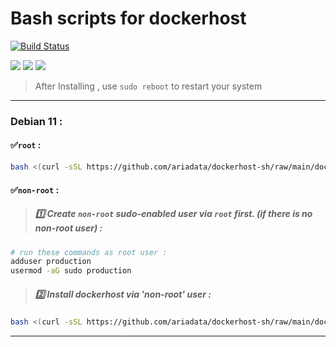 # Bash scripts for dockerhost
[![Build Status](https://files.ariadata.co/file/ariadata_logo.png)](https://ariadata.co)

![](https://img.shields.io/github/stars/ariadata/dockerhost-sh.svg)
![](https://img.shields.io/github/watchers/ariadata/dockerhost-sh.svg)
![](https://img.shields.io/github/forks/ariadata/dockerhost-sh.svg)

> After Installing , use `sudo reboot` to restart your system

---
### Debian 11 :
#### ✅`root` :
```sh
bash <(curl -sSL https://github.com/ariadata/dockerhost-sh/raw/main/dockerhost-basic-debian-11-root.sh)
```
#### ✅`non-root` :
 > ##### 1️⃣ Create `non-root` sudo-enabled user via `root` first. (if there is no non-root user) :
```sh
# run these commands as root user :
adduser production
usermod -aG sudo production
```
 > ##### 2️⃣ Install dockerhost via 'non-root' user :
```sh
bash <(curl -sSL https://github.com/ariadata/dockerhost-sh/raw/main/dockerhost-basic-debian-11-non-root.sh)
```
---

